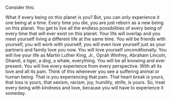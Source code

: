 Consider this:

What if every being on this planet is you? But, you can only experience
it one being at a time. Every time you die, you are just reborn as a new
being on this planet. You get to live all the endless possibilities
of every being of every time that will ever exist on this planet.
Your life will overlap and you meet yourself living a different life
at the same time. You will be friends with yourself, you will work
with yourself, you will even love yourself just as your partners and 
family love you now. You will love yourself unconditionally. You will
live your life as Martin Luther King, Jr., Oprah Winfrey, Abraham
Lincoln, Ghandi, a tiger, a dog, a whale, everything. You will be all knowing 
and ever present. You will live every experience
from every perspective. With all its love and all its pain. Think of this
whenever you see a suffering animal or human being. That is you 
experiencing that pain. That heart break is yours, that loss is yours, 
that sexism, racism, joy, humility, strife, is yours. So, treat every being
with kindness and love, because you will have to experience it someday.

